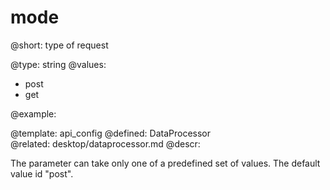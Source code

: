 mode
=============


@short:
	type of request

@type: string
@values:
- post
- get

@example:


@template:	api_config
@defined:	DataProcessor	
@related:
	desktop/dataprocessor.md
@descr:

The parameter can take only one of a predefined set of values. The default value id "post".